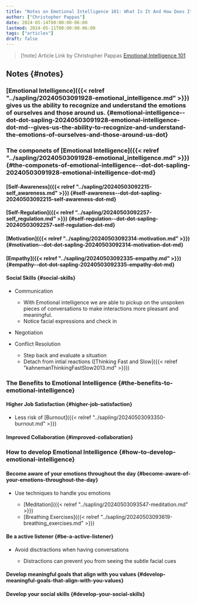 ```yaml
---
title: "Notes on Emotional Intelligence 101: What Is It And How Does It Apply To The Workplace?"
author: ["Christopher Pappas"]
date: 2024-05-14T00:00:00-06:00
lastmod: 2024-05-11T00:00:00-06:00
tags: ["articles"]
draft: false
---
```


> [!note] Article Link by Christopher Pappas
> [Emotional Intelligence 101](https://elearningindustry.com/emotional-intelligence-101-what-is-it-and-how-does-it-apply-to-the-workplace)


## Notes {#notes}


### [Emotional Intelligence]({{< relref "../sapling/20240503091928-emotional_intelligence.md" >}}) gives us the ability to recognize and understand the emotions of ourselves and those around us. {#emotional-intelligence--dot-dot-sapling-20240503091928-emotional-intelligence-dot-md--gives-us-the-ability-to-recognize-and-understand-the-emotions-of-ourselves-and-those-around-us-dot}


### The componets of [Emotional Intelligence]({{< relref "../sapling/20240503091928-emotional_intelligence.md" >}}) {#the-componets-of-emotional-intelligence--dot-dot-sapling-20240503091928-emotional-intelligence-dot-md}


#### [Self-Awareness]({{< relref "../sapling/20240503092215-self_awareness.md" >}}) {#self-awareness--dot-dot-sapling-20240503092215-self-awareness-dot-md}


#### [Self-Regulation]({{< relref "../sapling/20240503092257-self_regulation.md" >}}) {#self-regulation--dot-dot-sapling-20240503092257-self-regulation-dot-md}


#### [Motivation]({{< relref "../sapling/20240503092314-motivation.md" >}}) {#motivation--dot-dot-sapling-20240503092314-motivation-dot-md}


#### [Empathy]({{< relref "../sapling/20240503092335-empathy.md" >}}) {#empathy--dot-dot-sapling-20240503092335-empathy-dot-md}


#### Social Skills {#social-skills}

<!--list-separator-->

-  Communication

    <!--list-separator-->

    -  With Emotional intelligence we are able to pickup on the unspoken pieces of conversations to make interactions more pleasant and meaningful.

    <!--list-separator-->

    -  Notice facial expressions and check in

<!--list-separator-->

-  Negotiation

<!--list-separator-->

-  Conflict Resolution

    <!--list-separator-->

    -  Step back and evaluate a situation

    <!--list-separator-->

    -  Detach from intial reactions ([Thinking Fast and Slow]({{< relref "kahnemanThinkingFastSlow2013.md" >}}))


### The Benefits to Emotional Intelligence {#the-benefits-to-emotional-intelligence}


#### Higher Job Satisfaction {#higher-job-satisfaction}

<!--list-separator-->

-  Less risk of [Burnout]({{< relref "../sapling/20240503093350-burnout.md" >}})


#### Improved Collaboration {#improved-collaboration}


### How to develop Emotional Intelligence {#how-to-develop-emotional-intelligence}


#### Become aware of your emotions throughout the day {#become-aware-of-your-emotions-throughout-the-day}

<!--list-separator-->

-  Use techniques to handle you emotions

    <!--list-separator-->

    -  [Meditation]({{< relref "../sapling/20240503093547-meditation.md" >}})

    <!--list-separator-->

    -  [Breathing Exercises]({{< relref "../sapling/20240503093619-breathing_exercises.md" >}})


#### Be a active listener {#be-a-active-listener}

<!--list-separator-->

-  Avoid disctractions when having conversations

    <!--list-separator-->

    -  Distractions can prevent you from seeing the subtle facial cues


#### Develop meaningful goals that align with you values {#develop-meaningful-goals-that-align-with-you-values}


#### Develop your social skills {#develop-your-social-skills}
